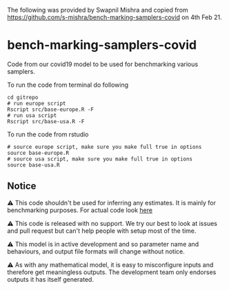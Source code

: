 The following was provided by Swapnil Mishra and copied from https://github.com/s-mishra/bench-marking-samplers-covid on 4th Feb 21. 

# bench-marking-samplers-covid
Code from our covid19 model to be used for benchmarking various samplers.

To run the code from terminal do following
```
cd gitrepo
# run europe script
Rscript src/base-europe.R -F
# run usa script
Rscript src/base-usa.R -F
```
To run the code from rstudio
```
# source europe script, make sure you make full true in options
source base-europe.R
# source usa script, make sure you make full true in options
source base-usa.R
```
## Notice
 :warning: This code shouldn't be used for inferring any estimates. It is mainly for benchmarking purposes. For actual code look [here](https://github.com/ImperialCollegeLondon/covid19mode)

:warning: This code is released with no support. We try our best to look at issues and pull request but can't help people with setup most of the time.

:warning: This model is in active development and so parameter name and behaviours, and output file formats will change without notice.

:warning: As with any mathematical model, it is easy to misconfigure inputs and therefore get meaningless outputs. The development team only endorses outputs it has itself generated.

